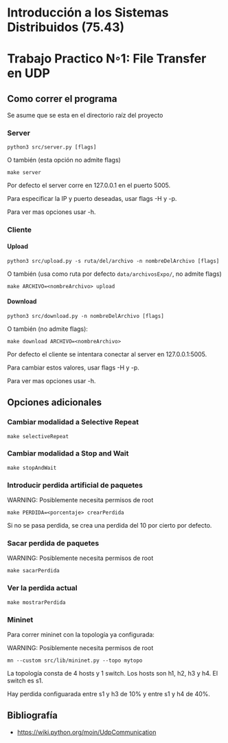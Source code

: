 # Introducción a los Sistemas Distribuidos (75.43) 


# Trabajo Practico N◦1: File Transfer en UDP

## Como correr el programa

Se asume que se esta en el directorio raíz del proyecto

### Server
```
python3 src/server.py [flags]
```
O también (esta opción no admite flags)
```terminal
make server
```

Por defecto el server corre en 127.0.0.1 en el puerto 5005.

Para especificar la IP y puerto deseadas, usar flags -H y -p.

Para ver mas opciones usar -h.

### Cliente
#### Upload
```
python3 src/upload.py -s ruta/del/archivo -n nombreDelArchivo [flags]
```
O también (usa como ruta por defecto `data/archivosExpo/`, no admite flags)
```terminal
make ARCHIVO=<nombreArchivo> upload 
```

#### Download
```
python3 src/download.py -n nombreDelArchivo [flags]
```
O también (no admite flags):
```terminal
make download ARCHIVO=<nombreArchivo>
```

Por defecto el cliente se intentara conectar al server en
127.0.0.1:5005.

Para cambiar estos valores, usar flags -H y -p.

Para ver mas opciones usar -h.

## Opciones adicionales
### Cambiar modalidad a Selective Repeat
```terminal
make selectiveRepeat
```

### Cambiar modalidad a Stop and Wait
```terminal
make stopAndWait
```

### Introducir perdida artificial de paquetes
WARNING: Posiblemente necesita permisos de root
```terminal
make PERDIDA=<porcentaje> crearPerdida
```
Si no se pasa perdida, se crea una perdida del 10 por cierto por defecto.

### Sacar perdida de paquetes
WARNING: Posiblemente necesita permisos de root
```terminal
make sacarPerdida
```

### Ver la perdida actual
```make
make mostrarPerdida
```

### Mininet
Para correr mininet con la topología ya configurada:

WARNING: Posiblemente necesita permisos de root
```
mn --custom src/lib/mininet.py --topo mytopo
```

La topología consta de 4 hosts y 1 switch. Los hosts son h1, h2, h3 y h4. El switch es s1.

Hay perdida configuarada entre s1 y h3 de 10% y entre s1 y h4 de 40%.

## Bibliografía
- https://wiki.python.org/moin/UdpCommunication

